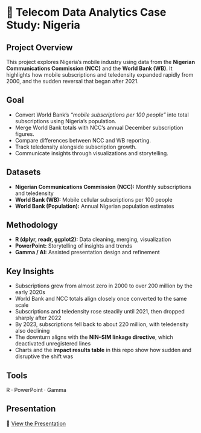 # 📡 Telecom Data Analytics Case Study: Nigeria  

## Project Overview  
This project explores Nigeria’s mobile industry using data from the **Nigerian Communications Commission (NCC)** and the **World Bank (WB)**. It highlights how mobile subscriptions and teledensity expanded rapidly from 2000, and the sudden reversal that began after 2021.  

## Goal  
- Convert World Bank’s *“mobile subscriptions per 100 people”* into total subscriptions using Nigeria’s population.  
- Merge World Bank totals with NCC’s annual December subscription figures.  
- Compare differences between NCC and WB reporting.  
- Track teledensity alongside subscription growth.  
- Communicate insights through visualizations and storytelling.  

## Datasets  
- **Nigerian Communications Commission (NCC):** Monthly subscriptions and teledensity  
- **World Bank (WB):** Mobile cellular subscriptions per 100 people  
- **World Bank (Population):** Annual Nigerian population estimates  

## Methodology  
- **R (dplyr, readr, ggplot2):** Data cleaning, merging, visualization  
- **PowerPoint:** Storytelling of insights and trends  
- **Gamma / AI:** Assisted presentation design and refinement  

## Key Insights  
- Subscriptions grew from almost zero in 2000 to over 200 million by the early 2020s  
- World Bank and NCC totals align closely once converted to the same scale  
- Subscriptions and teledensity rose steadily until 2021, then dropped sharply after 2022  
- By 2023, subscriptions fell back to about 220 million, with teledensity also declining  
- The downturn aligns with the **NIN–SIM linkage directive**, which deactivated unregistered lines  
- Charts and the **impact results table** in this repo show how sudden and disruptive the shift was  

## Tools  
R · PowerPoint · Gamma 

## Presentation
📑 [View the Presentation](presentation/Nigerias-Telecom-Growth-Journey.pdf)

